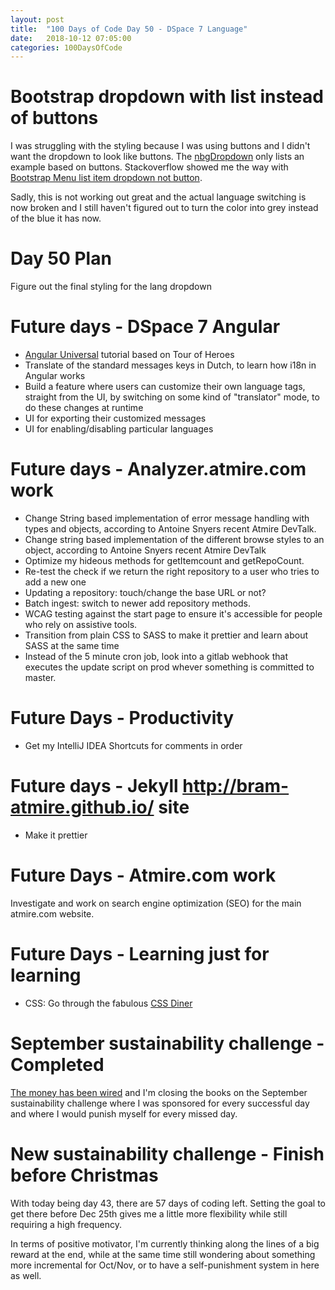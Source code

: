 ```yaml
---
layout: post
title:  "100 Days of Code Day 50 - DSpace 7 Language"
date:   2018-10-12 07:05:00
categories: 100DaysOfCode
---
```


# Bootstrap dropdown with list instead of buttons

I was struggling with the styling because I was using buttons and I didn't want the dropdown to look like buttons.
The [nbgDropdown](https://ng-bootstrap.github.io/#/components/dropdown/examples) only lists an example based on buttons.
Stackoverflow showed me the way with [Bootstrap Menu list item dropdown not button](https://stackoverflow.com/questions/38487604/bootstrap-menu-list-item-dropdown-not-button?rq=1).

Sadly, this is not working out great and the actual language switching is now broken and I still haven't figured out to turn the color into grey instead of the blue it has now.

# Day 50 Plan

Figure out the final styling for the lang dropdown

# Future days - DSpace 7 Angular

* [Angular Universal](https://angular.io/guide/universal) tutorial based on Tour of Heroes
* Translate of the standard messages keys in Dutch, to learn how i18n in Angular works
* Build a feature where users can customize their own language tags, straight from the UI, by switching on some kind of "translator" mode, to do these changes at runtime
* UI for exporting their customized messages
* UI for enabling/disabling particular languages

# Future days - Analyzer.atmire.com work

* Change String based implementation of error message handling with types and objects, according to Antoine Snyers recent Atmire DevTalk.
* Change string based implementation of the different browse styles to an object, according to Antoine Snyers recent Atmire DevTalk
* Optimize my hideous methods for getItemcount and getRepoCount.
* Re-test the check if we return the right repository to a user who tries to add a new one
* Updating a repository: touch/change the base URL or not?
* Batch ingest: switch to newer add repository methods.
* WCAG testing against the start page to ensure it's accessible for people who rely on assistive tools.
* Transition from plain CSS to SASS to make it prettier and learn about SASS at the same time
* Instead of the 5 minute cron job, look into a gitlab webhook that executes the update script on prod whever something is committed to master.

# Future Days - Productivity

* Get my IntelliJ IDEA Shortcuts for comments in order

# Future days - Jekyll http://bram-atmire.github.io/ site

* Make it prettier

# Future Days - Atmire.com work

Investigate and work on search engine optimization (SEO) for the main atmire.com website.

# Future Days - Learning just for learning

* CSS: Go through the fabulous [CSS Diner](https://flukeout.github.io/)

# September sustainability challenge - Completed

[The money has been wired](https://my.charitywater.org/bram-luyten/code-for-water) and I'm closing the books on the September sustainability challenge where I was sponsored for every successful day and where I would punish myself for every missed day.

# New sustainability challenge - Finish before Christmas

With today being day 43, there are 57 days of coding left. Setting the goal to get there before Dec 25th gives me a little more flexibility while still requiring a high frequency.

In terms of positive motivator, I'm currently thinking along the lines of a big reward at the end, while at the same time still wondering about something more incremental for Oct/Nov, or to have a self-punishment system in here as well.